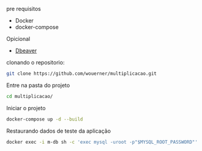 pre requisitos
 - Docker
 - docker-compose

Opicional
- [Dbeaver](https://dbeaver.io/)


clonando o repositorio:  
``` sh
git clone https://github.com/wouerner/multiplicacao.git  
```

Entre na pasta do projeto  
``` sh
cd multiplicacao/  
```

Iniciar o projeto  
``` sh
docker-compose up -d --build   
```


Restaurando dados de teste da aplicação  
``` sh
docker exec -i m-db sh -c 'exec mysql -uroot -p"$MYSQL_ROOT_PASSWORD"' < dump1.sql  
```
